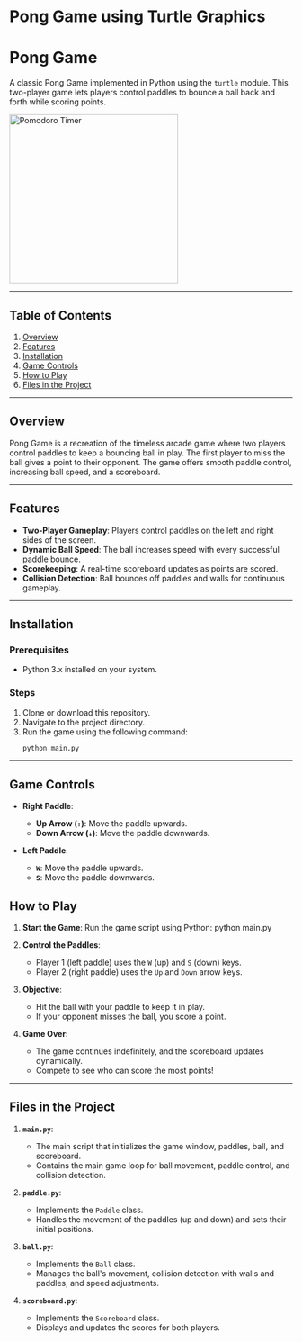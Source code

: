 # Pong Game using Turtle Graphics
# Pong Game

A classic Pong Game implemented in Python using the `turtle` module. This two-player game lets players control paddles to bounce a ball back and forth while scoring points.

<img src="https://github.com/user-attachments/assets/a348a5c9-fd1c-4918-9618-f3f713bb06e1" alt="Pomodoro Timer" width="300">

---

## Table of Contents
1. [Overview](#overview)
2. [Features](#features)
3. [Installation](#installation)
4. [Game Controls](#game-controls)
5. [How to Play](#how-to-play)
6. [Files in the Project](#files-in-the-project)

---

## Overview

Pong Game is a recreation of the timeless arcade game where two players control paddles to keep a bouncing ball in play. The first player to miss the ball gives a point to their opponent. The game offers smooth paddle control, increasing ball speed, and a scoreboard.

---

## Features

- **Two-Player Gameplay**: Players control paddles on the left and right sides of the screen.
- **Dynamic Ball Speed**: The ball increases speed with every successful paddle bounce.
- **Scorekeeping**: A real-time scoreboard updates as points are scored.
- **Collision Detection**: Ball bounces off paddles and walls for continuous gameplay.

---

## Installation

### Prerequisites
- Python 3.x installed on your system.

### Steps
1. Clone or download this repository.
2. Navigate to the project directory.
3. Run the game using the following command:
   ```bash
   python main.py
---
## Game Controls

- **Right Paddle**:
  - **Up Arrow (`↑`)**: Move the paddle upwards.
  - **Down Arrow (`↓`)**: Move the paddle downwards.

- **Left Paddle**:
  - **`W`**: Move the paddle upwards.
  - **`S`**: Move the paddle downwards.

## How to Play

1. **Start the Game**: Run the game script using Python:
   python main.py

2. **Control the Paddles**:
   - Player 1 (left paddle) uses the `W` (up) and `S` (down) keys.
   - Player 2 (right paddle) uses the `Up` and `Down` arrow keys.

3. **Objective**:
   - Hit the ball with your paddle to keep it in play.
   - If your opponent misses the ball, you score a point.

4. **Game Over**:
   - The game continues indefinitely, and the scoreboard updates dynamically.
   - Compete to see who can score the most points!

--- 
## Files in the Project

1. **`main.py`**:
   - The main script that initializes the game window, paddles, ball, and scoreboard.
   - Contains the main game loop for ball movement, paddle control, and collision detection.

2. **`paddle.py`**:
   - Implements the `Paddle` class.
   - Handles the movement of the paddles (up and down) and sets their initial positions.

3. **`ball.py`**:
   - Implements the `Ball` class.
   - Manages the ball's movement, collision detection with walls and paddles, and speed adjustments.

4. **`scoreboard.py`**:
   - Implements the `Scoreboard` class.
   - Displays and updates the scores for both players.






